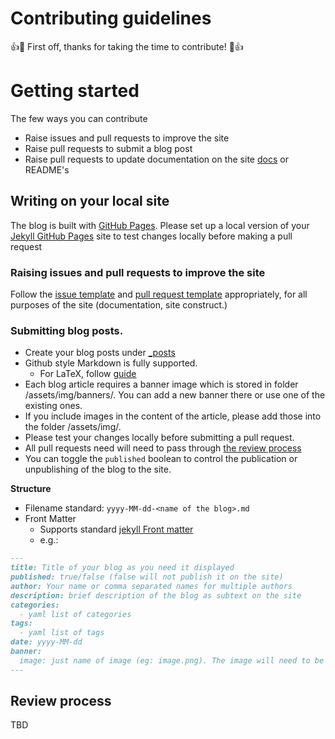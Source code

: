 # Contributing guidelines

👍🎉 First off, thanks for taking the time to contribute! 🎉👍

# Getting started

The few ways you can contribute

- Raise issues and pull requests to improve the site
- Raise pull requests to submit a blog post
- Raise pull requests to update documentation on the site [docs](./_docs) or README's


## Writing on your local site

The blog is built with [GitHub Pages](https://help.github.com/articles/what-is-github-pages/). Please set up a local version of your [Jekyll GitHub Pages](https://docs.github.com/en/pages/setting-up-a-github-pages-site-with-jekyll/testing-your-github-pages-site-locally-with-jekyll) site to test changes locally before making a pull request


### Raising issues and pull requests to improve the site

Follow the [issue template](./.github/ISSUE_TEMPLATE.md) and [pull request template](./.github/PULL_REQUEST_TEMPLATE.md) appropriately, for all purposes of the site (documentation, site construct.)


### Submitting blog posts.

- Create your blog posts under [_posts](_posts/)
- Github style Markdown is fully supported.
  - For LaTeX, follow [guide](https://github.blog/2022-05-19-math-support-in-markdown/) 
- Each blog article requires a banner image which is stored in folder /assets/img/banners/. You can add a new banner there or use one of the existing ones.
- If you include images in the content of the article, please add those into the folder /assets/img/.
- Please test your changes locally before submitting a pull request.
- All pull requests need will need to pass through [the review process](#review-process)
- You can toggle the `published` boolean to control the publication or unpublishing of the blog to the site.

**Structure**

- Filename standard: `yyyy-MM-dd-<name of the blog>.md`
- Front Matter
  - Supports standard [jekyll Front matter](https://jekyllrb.com/docs/front-matter/)
  - e.g.:

```markdown
---
title: Title of your blog as you need it displayed
published: true/false (false will not publish it on the site)
author: Your name or comma separated names for multiple authors
description: brief description of the blog as subtext on the site
categories: 
  - yaml list of categories
tags: 
  - yaml list of tags 
date: yyyy-MM-dd
banner:
  image: just name of image (eg: image.png). The image will need to be stored in the /assets/img/banner folder
---
```



## Review process

TBD